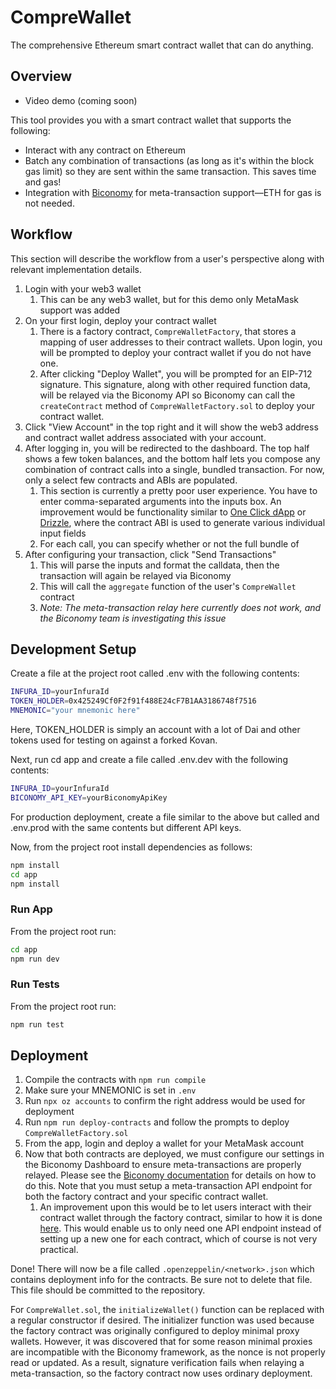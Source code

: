 # CompreWallet

The comprehensive Ethereum smart contract wallet that can do anything.

## Overview

- Video demo (coming soon)

This tool provides you with a smart contract wallet that supports the following:

- Interact with any contract on Ethereum
- Batch any combination of transactions (as long as it's within the block gas limit) so
  they are sent within the same transaction. This saves time and gas!
- Integration with [Biconomy](https://biconomy.io/) for meta-transaction support&mdash;ETH for gas is not needed.

## Workflow

This section will describe the workflow from a user's perspective along with relevant implementation details.

1. Login with your web3 wallet
   1. This can be any web3 wallet, but for this demo only MetaMask support was added
2. On your first login, deploy your contract wallet
   1. There is a factory contract, `CompreWalletFactory`, that stores a mapping of user addresses to their contract wallets. Upon login, you will be prompted to deploy your contract wallet if you do not have one.
   2. After clicking "Deploy Wallet", you will be prompted for an EIP-712 signature. This signature, along with other required function data, will be relayed via the Biconomy API so Biconomy can call the `createContract` method of `CompreWalletFactory.sol` to deploy your contract wallet.
3. Click "View Account" in the top right and it will show the web3 address and contract wallet address associated with your account.
4. After logging in, you will be redirected to the dashboard. The top half shows a few token balances, and the bottom half lets you compose any combination of contract calls into a single, bundled transaction. For now, only a select few contracts and ABIs are populated.
   1. This section is currently a pretty poor user experience. You have to enter comma-separated arguments into the inputs box. An improvement would be functionality similar to [One Click dApp](https://oneclickdapp.com/) or [Drizzle](https://www.trufflesuite.com/drizzle), where the contract ABI is used to generate various individual input fields
   2. For each call, you can specify whether or not the full bundle of
5. After configuring your transaction, click "Send Transactions"
   1. This will parse the inputs and format the calldata, then the transaction will again be relayed via Biconomy
   2. This will call the `aggregate` function of the user's `CompreWallet` contract
   3. _Note: The meta-transaction relay here currently does not work, and the Biconomy team is investigating this issue_

## Development Setup

Create a file at the project root called .env with the following contents:

```bash
INFURA_ID=yourInfuraId
TOKEN_HOLDER=0x425249Cf0F2f91f488E24cF7B1AA3186748f7516
MNEMONIC="your mnemonic here"
```

Here, TOKEN_HOLDER is simply an account with a lot of Dai and other tokens used for testing on against a forked Kovan.

Next, run cd app and create a file called .env.dev with the following contents:

```bash
INFURA_ID=yourInfuraId
BICONOMY_API_KEY=yourBiconomyApiKey
```

For production deployment, create a file similar to the above but called and .env.prod with the same contents but different API keys.

Now, from the project root install dependencies as follows:

```bash
npm install
cd app
npm install
```

### Run App

From the project root run:

```bash
cd app
npm run dev
```

### Run Tests

From the project root run:

```bash
npm run test
```

## Deployment

1. Compile the contracts with `npm run compile`
2. Make sure your MNEMONIC is set in `.env`
3. Run `npx oz accounts` to confirm the right address would be used for deployment
4. Run `npm run deploy-contracts` and follow the prompts to deploy `CompreWalletFactory.sol`
5. From the app, login and deploy a wallet for your MetaMask account
6. Now that both contracts are deployed, we must configure our settings in the Biconomy Dashboard to ensure meta-transactions are properly relayed. Please see the [Biconomy documentation](https://docs.biconomy.io/) for details on how to do this. Note that you must setup a meta-transaction API endpoint for both the factory contract and your specific contract wallet.
   1. An improvement upon this would be to let users interact with their contract wallet through the factory contract, similar to how it is done [here](https://github.com/mds1/PoolTogether-Onboarding/blob/4304890945bbd858416d6dd9f96cbfaf1187baa5/contracts/UserPoolFactory.sol#L82). This would enable us to only need one API endpoint instead of setting up a new one for each contract, which of course is not very practical.

Done! There will now be a file called `.openzeppelin/<network>.json` which contains deployment info for the contracts. Be sure not to delete that file. This file should be committed to the repository.

For `CompreWallet.sol`, the `initializeWallet()` function can be replaced with a regular constructor if desired. The initializer function was used because the factory contract was originally configured to deploy minimal proxy wallets. However, it was discovered that for some reason minimal proxies are incompatible with the Biconomy framework, as the nonce is not properly read or updated. As a result, signature verification fails when relaying a meta-transaction, so the factory contract now uses ordinary deployment.
